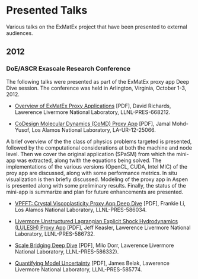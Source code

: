 Presented Talks
===============

Various talks on the ExMatEx project that have been presented to external audiences.

2012
----

### DoE/ASCR Exascale Research Conference ###

The following talks were presented as part of the ExMatEx proxy app Deep Dive session. The
conference was held in Arlington, Virginia, October 1-3, 2012.

* [Overview of ExMatEx Proxy Applications](https://github.com/downloads/exmatex/presented-talks/ProxyAppDeepDiveIntro.pdf) [PDF], 
David Richards,  Lawerence Livermore National Laboratory, LLNL-PRES-668212.



* [CoDesign Molecular Dynamics (CoMD) Proxy App](https://github.com/downloads/exmatex/presented-talks/CoMD_DeepDive.pdf) [PDF], 
Jamal Mohd-Yusof,  Los Alamos National Laboratory, LA-UR-12-25066.

 A brief overview of the the class of physics problems targeted is presented, followed by the 
 computational considerations at both the machine and node level. Then we cover the original application
 (SPaSM) from which the mini-app was extracted, along twith the equations being solved. The implementations of
 the various versions (OpenCL, CUDA, Intel MIC) of the proy app are discussed, along with some performance
 metrics. In situ visualization is then briefly discussed. Modeling of the proxy app in Aspen is
 presented along with some preliminary results. Finally, the status of the mini-app is summarize and
 plan for future enhancements are presented.

* [VPFFT: Crystal Viscoplasticity Proxy App Deep Dive](https://github.com/downloads/exmatex/presented-talks/VPFFT_DeepDive.pdf) [PDF], 
Frankie Li,  Los Alamos National Laboratory, LLNL-PRES-586034.



* [Livermore Unstructured Lagrangian Explicit Shock Hydrodynamics (LULESH) Proxy App](https://github.com/downloads/exmatex/presented-talks/ExMatExLULESH.pdf) [PDF], 
Jeff Keasler,  Lawerence Livermore National Laboratory, LLNL-PRES-586732.



* [Scale Bridging Deep Dive](https://github.com/downloads/exmatex/presented-talks/scale-bridging-milo-dorr.pdf) [PDF], 
Milo Dorr,  Lawerence Livermore National Laboratory, LLNL-PRES-586332).



* [Quantifying Model Uncertainty](https://github.com/downloads/exmatex/presented-talks/ProxyAppDeepDiveUQ.pdf) [PDF], 
James Belak,  Lawerence Livermore National Laboratory, LLNL-PRES-585774.


